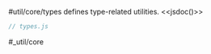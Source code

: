 #util/core/types defines type-related utilities. 
<<jsdoc()>>

```js_removed:types.js
// types.js
```

#_util/core